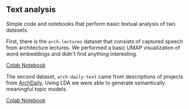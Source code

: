 ## Text analysis

Simple code and notebooks that perform basic textual analysis of two datasets. 

First, there is the `arch-lectures` dataset that consists of captured speech from
architecture lectures. We performed a basic UMAP visualization of word embeddings and
didn't find anything interesting. 

[Colab
Notebook](https://colab.research.google.com/github/armaank/dbn/blob/main/text-analysis/umap.ipynb)

The second dataset, `arch-daily-text` came from descriptions of projects from
[ArchDaily](https://www.archdaily.com/). Using LDA we were able to generate semantically
meaningful topic models. 

[Colab
Notebook](https://colab.research.google.com/github/armaank/dbn/blob/main/text-analysis/topicmodel.ipynb)


